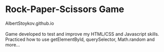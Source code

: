 # Rock-Paper-Scissors Game
AlbertStoykov.github.io <br><br>
Game developed to test and improve my HTML/CSS and Javascript skills.<br>
Practiced how to use getElementById, querySelector, Math.random and more...
